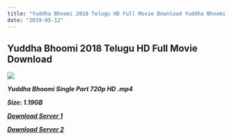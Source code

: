 ```yaml
---
title: "Yuddha Bhoomi 2018 Telugu HD Full Movie Download Yuddha Bhoomi Telugu HD Movie Download"
date: "2019-05-12"
---
```


## Yuddha Bhoomi 2018 Telugu HD Full Movie Download 

![](https://images.moviebuff.com/5e4a8241-a287-436d-b1a6-283cf70324ea?w=1000)

**_Yuddha Bhoomi Single Part 720p HD .mp4_**

**_Size: 1.19GB_**

**_[Download Server 1](https://openload.co/f/qgQfVKPV82Y/1971_Beyond_Borders_2018_720p_HDRip_Malyalam_Hindi_Dubbed_-_gofilms4u.net.mkv{3e481fa13b96e298813a968d76478a0dd6887383e8276579d75a86ec60557583}22)_**

**_[Download Server 2](https://openload.co/f/qgQfVKPV82Y/1971_Beyond_Borders_2018_720p_HDRip_Malyalam_Hindi_Dubbed_-_gofilms4u.net.mkv{3e481fa13b96e298813a968d76478a0dd6887383e8276579d75a86ec60557583}22)_**
